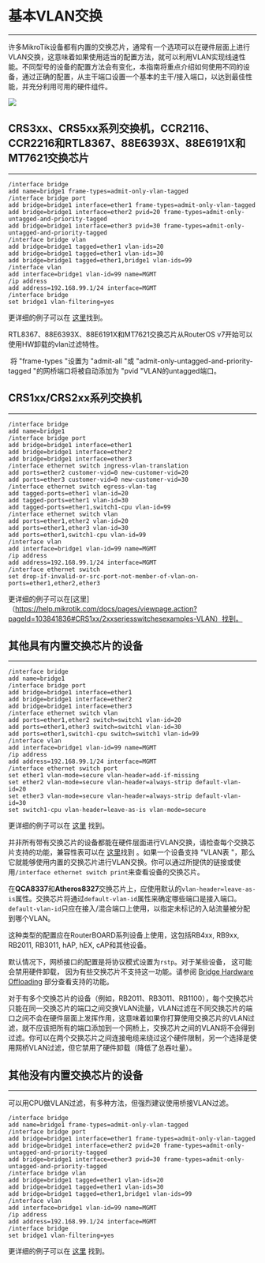 # 基本VLAN交换

___

许多MikroTik设备都有内置的交换芯片，通常有一个选项可以在硬件层面上进行VLAN交换，这意味着如果使用适当的配置方法，就可以利用VLAN实现线速性能。不同型号的设备的配置方法会有变化，本指南将重点介绍如何使用不同的设备，通过正确的配置，从主干端口设置一个基本的主干/接入端口，以达到最佳性能，并充分利用可用的硬件组件。

![](https://help.mikrotik.com/docs/download/attachments/103841826/700px-Basic_vlan_switching.jpg?version=1&modificationDate=1653919551273&api=v2)

## CRS3xx、CRS5xx系列交换机，CCR2116、CCR2216和RTL8367、88E6393X、88E6191X和MT7621交换芯片

___

```shell
/interface bridge
add name=bridge1 frame-types=admit-only-vlan-tagged
/interface bridge port
add bridge=bridge1 interface=ether1 frame-types=admit-only-vlan-tagged
add bridge=bridge1 interface=ether2 pvid=20 frame-types=admit-only-untagged-and-priority-tagged
add bridge=bridge1 interface=ether3 pvid=30 frame-types=admit-only-untagged-and-priority-tagged
/interface bridge vlan
add bridge=bridge1 tagged=ether1 vlan-ids=20
add bridge=bridge1 tagged=ether1 vlan-ids=30
add bridge=bridge1 tagged=ether1,bridge1 vlan-ids=99
/interface vlan
add interface=bridge1 vlan-id=99 name=MGMT
/ip address
add address=192.168.99.1/24 interface=MGMT
/interface bridge
set bridge1 vlan-filtering=yes

```

更详细的例子可以在 [这里](https://help.mikrotik.com/docs/display/ROS/Bridging+and+Switching#BridgingandSwitching-BridgeVLANFiltering)找到。

RTL8367、88E6393X、88E6191X和MT7621交换芯片从RouterOS v7开始可以使用HW卸载的vlan过滤特性。

 将 "frame-types "设置为 "admit-all "或 "admit-only-untagged-and-priority-tagged "的网桥端口将被自动添加为 "pvid "VLAN的untagged端口。

## CRS1xx/CRS2xx系列交换机

___

```shell
/interface bridge
add name=bridge1
/interface bridge port
add bridge=bridge1 interface=ether1
add bridge=bridge1 interface=ether2
add bridge=bridge1 interface=ether3
/interface ethernet switch ingress-vlan-translation
add ports=ether2 customer-vid=0 new-customer-vid=20
add ports=ether3 customer-vid=0 new-customer-vid=30
/interface ethernet switch egress-vlan-tag
add tagged-ports=ether1 vlan-id=20
add tagged-ports=ether1 vlan-id=30
add tagged-ports=ether1,switch1-cpu vlan-id=99
/interface ethernet switch vlan
add ports=ether1,ether2 vlan-id=20
add ports=ether1,ether3 vlan-id=30
add ports=ether1,switch1-cpu vlan-id=99
/interface vlan
add interface=bridge1 vlan-id=99 name=MGMT
/ip address
add address=192.168.99.1/24 interface=MGMT
/interface ethernet switch
set drop-if-invalid-or-src-port-not-member-of-vlan-on-ports=ether1,ether2,ether3

```

更详细的例子可以在[这里]（https://help.mikrotik.com/docs/pages/viewpage.action?pageId=103841836#CRS1xx/2xxseriesswitchesexamples-VLAN）找到。

## 其他具有内置交换芯片的设备

___

```shell
/interface bridge
add name=bridge1
/interface bridge port
add bridge=bridge1 interface=ether1
add bridge=bridge1 interface=ether2
add bridge=bridge1 interface=ether3
/interface ethernet switch vlan
add ports=ether1,ether2 switch=switch1 vlan-id=20
add ports=ether1,ether3 switch=switch1 vlan-id=30
add ports=ether1,switch1-cpu switch=switch1 vlan-id=99
/interface vlan
add interface=bridge1 vlan-id=99 name=MGMT
/ip address
add address=192.168.99.1/24 interface=MGMT
/interface ethernet switch port
set ether1 vlan-mode=secure vlan-header=add-if-missing
set ether2 vlan-mode=secure vlan-header=always-strip default-vlan-id=20
set ether3 vlan-mode=secure vlan-header=always-strip default-vlan-id=30
set switch1-cpu vlan-header=leave-as-is vlan-mode=secure

```

更详细的例子可以在 [这里](https://help.mikrotik.com/docs/display/ROS/Switch+Chip+Features#SwitchChipFeatures-SetupExamples) 找到。

并非所有带有交换芯片的设备都能在硬件层面进行VLAN交换，请检查每个交换芯片支持的功能，兼容性表可以在 [这里](https://help.mikrotik.com/docs/display/ROS/Switch+Chip+Features#SwitchChipFeatures-Introduction)找到 。如果一个设备支持 "VLAN表 "，那么它就能够使用内置的交换芯片进行VLAN交换。你可以通过所提供的链接或使用`/interface ethernet switch print`来查看设备的交换芯片。

在**QCA8337**和**Atheros8327**交换芯片上，应使用默认的`vlan-header=leave-as-is`属性。交换芯片将通过`default-vlan-id`属性来确定哪些端口是接入端口。`default-vlan-id`只应在接入/混合端口上使用，以指定未标记的入站流量被分配到哪个VLAN。

这种类型的配置应在RouterBOARD系列设备上使用，这包括RB4xx, RB9xx, RB2011, RB3011, hAP, hEX, cAP和其他设备。

默认情况下，网桥接口的配置是将协议模式设置为`rstp`。对于某些设备， 这可能会禁用硬件卸载， 因为有些交换芯片不支持这一功能。请参阅 [Bridge Hardware Offloading](https://help.mikrotik.com/docs/display/ROS/Bridging+and+Switching#BridgingandSwitching-BridgeHardwareOffloading) 部分查看支持的功能。

对于有多个交换芯片的设备（例如，RB2011、RB3011、RB1100），每个交换芯片只能在同一交换芯片的端口之间交换VLAN流量，VLAN过滤在不同交换芯片的端口之间不会在硬件层面上发挥作用，这意味着如果你打算使用交换芯片的VLAN过滤，就不应该把所有的端口添加到一个网桥上，交换芯片之间的VLAN将不会得到过滤。你可以在两个交换芯片之间连接电缆来绕过这个硬件限制，另一个选择是使用网桥VLAN过滤，但它禁用了硬件卸载（降低了总吞吐量）。

## 其他没有内置交换芯片的设备

___

可以用CPU做VLAN过滤，有多种方法，但强烈建议使用桥接VLAN过滤。

```shell
/interface bridge
add name=bridge1 frame-types=admit-only-vlan-tagged
/interface bridge port
add bridge=bridge1 interface=ether1 frame-types=admit-only-vlan-tagged
add bridge=bridge1 interface=ether2 pvid=20 frame-types=admit-only-untagged-and-priority-tagged
add bridge=bridge1 interface=ether3 pvid=30 frame-types=admit-only-untagged-and-priority-tagged
/interface bridge vlan
add bridge=bridge1 tagged=ether1 vlan-ids=20
add bridge=bridge1 tagged=ether1 vlan-ids=30
add bridge=bridge1 tagged=ether1,bridge1 vlan-ids=99
/interface vlan
add interface=bridge1 vlan-id=99 name=MGMT
/ip address
add address=192.168.99.1/24 interface=MGMT
/interface bridge
set bridge1 vlan-filtering=yes

```

更详细的例子可以在 [这里](https://help.mikrotik.com/docs/display/ROS/Bridging+and+Switching#BridgingandSwitching-BridgeVLANFiltering) 找到。
